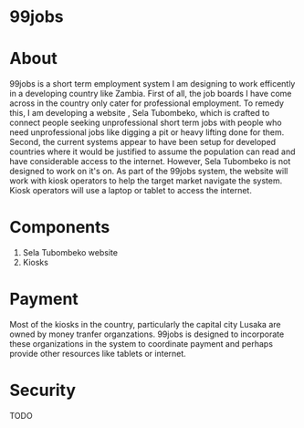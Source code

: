 # 99jobs

# About 
99jobs is a short term employment system I am designing to work efficently in a developing country like Zambia. First of all, the job boards I have come across in the country only cater for professional employment. To remedy this, I am developing a website , Sela Tubombeko, which is crafted to connect people seeking unprofessional short term jobs with people who need unprofessional jobs like digging a pit or heavy lifting done for them. Second, the current systems appear to have been setup for developed countries where it would be justified to assume the population can read and have considerable access to the internet. However, Sela Tubombeko is not designed to work on it's on. As part of the 99jobs system, the website will work with kiosk operators to help the target market navigate the system. Kiosk operators will use a laptop or tablet to access the internet. 

# Components 
1. Sela Tubombeko website 
2. Kiosks 

# Payment 
Most of the kiosks in the country, particularly the capital city Lusaka are owned by money tranfer organzations. 99jobs is designed to incorporate these organizations in the system to coordinate payment and perhaps provide other resources like tablets or internet.

# Security
TODO 
